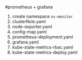#prometheus + grafana
1. create namespace `ns-monitor`
2. clusterRole.yaml
3. node-exporter.yaml
4. config-map.yaml
5. prometheus-deployment.yaml
6. grafana.yaml
7. kube-state-metrics-rbac.yaml
8. kube-state-metrics-deploy.yaml
